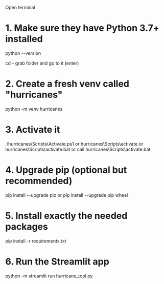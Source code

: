 Open terminal
# 1. Make sure they have Python 3.7+ installed

python --version

cd - grab folder and go to it (enter)

# 2. Create a fresh venv called "hurricanes"
python -m venv hurricanes

# 3. Activate it
.\hurricanes\Scripts\Activate.ps1
or
hurricanes\Scripts\activate
or
hurricanes\Scripts\activate.bat
or 
call hurricanes\Scripts\activate.bat

# 4. Upgrade pip (optional but recommended)
pip install --upgrade pip
or 
pip install --upgrade pip wheel

# 5. Install exactly the needed packages
pip install -r requirements.txt

# 6. Run the Streamlit app
python -m streamlit run hurricane_tool.py
